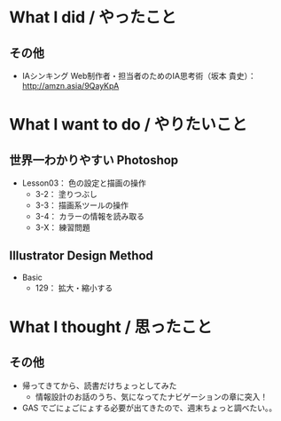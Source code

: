 # What I did / やったこと
## その他
- IAシンキング Web制作者・担当者のためのIA思考術（坂本 貴史）： http://amzn.asia/9QayKpA

# What I want to do / やりたいこと
## 世界一わかりやすい Photoshop
- Lesson03： 色の設定と描画の操作
    - 3-2： 塗りつぶし
    - 3-3： 描画系ツールの操作
    - 3-4： カラーの情報を読み取る
    - 3-X： 練習問題

## Illustrator Design Method
- Basic
    - 129： 拡大・縮小する

# What I thought / 思ったこと
## その他
- 帰ってきてから、読書だけちょっとしてみた
    - 情報設計のお話のうち、気になってたナビゲーションの章に突入！
- GAS でごにょごにょする必要が出てきたので、週末ちょっと調べたい。。

